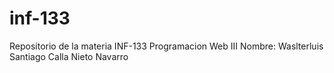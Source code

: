 # inf-133
Repositorio de la materia INF-133 Programacion Web III
Nombre: Waslterluis Santiago Calla Nieto Navarro
